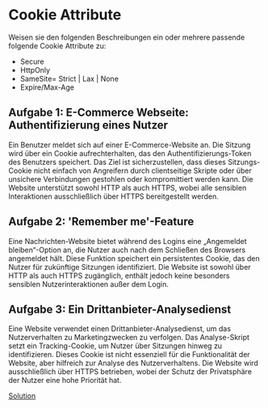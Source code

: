 # Cookie Attribute

Weisen sie den folgenden Beschreibungen ein oder mehrere passende folgende Cookie Attribute zu:

- Secure
- HttpOnly
- SameSite= Strict | Lax | None
- Expire/Max-Age

## Aufgabe 1: E-Commerce Webseite: Authentifizierung eines Nutzer

Ein Benutzer meldet sich auf einer E-Commerce-Website an. Die Sitzung wird über ein Cookie aufrechterhalten, das den Authentifizierungs-Token des Benutzers speichert. Das Ziel ist sicherzustellen, dass dieses Sitzungs-Cookie nicht einfach von Angreifern durch clientseitige Skripte oder über unsichere Verbindungen gestohlen oder kompromittiert werden kann. Die Website unterstützt sowohl HTTP als auch HTTPS, wobei alle sensiblen Interaktionen ausschließlich über HTTPS bereitgestellt werden.

## Aufgabe 2: 'Remember me'-Feature

Eine Nachrichten-Website bietet während des Logins eine „Angemeldet bleiben“-Option an, die Nutzer auch nach dem Schließen des Browsers angemeldet hält. Diese Funktion speichert ein persistentes Cookie, das den Nutzer für zukünftige Sitzungen identifiziert. Die Website ist sowohl über HTTP als auch HTTPS zugänglich, enthält jedoch keine besonders sensiblen Nutzerinteraktionen außer dem Login.

## Aufgabe 3: Ein Drittanbieter-Analysedienst

Eine Website verwendet einen Drittanbieter-Analysedienst, um das Nutzerverhalten zu Marketingzwecken zu verfolgen. Das Analyse-Skript setzt ein Tracking-Cookie, um Nutzer über Sitzungen hinweg zu identifizieren. Dieses Cookie ist nicht essenziell für die Funktionalität der Website, aber hilfreich zur Analyse des Nutzerverhaltens. Die Website wird ausschließlich über HTTPS betrieben, wobei der Schutz der Privatsphäre der Nutzer eine hohe Priorität hat.

[Solution](hhttps://github.com/martinakraus/angular-security-training/blob/solution/02_Cookies.md)

